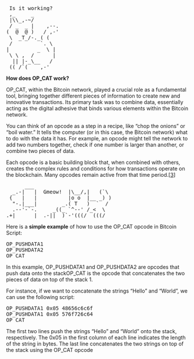 <pre> Is it working?
 ,_     _
 |\\_,-~/
 / _  _ |    ,--.
(  @  @ )   / ,-'
 \  _T_/-._( (
 /         `. \
|         _  \ |
 \ \ ,  /      |
  || |-_\__   /
 ((_/`(____,-'        
</pre>

**How does OP_CAT work?**

OP_CAT, within the Bitcoin network, played a crucial role as a fundamental tool, bringing together different pieces of information to create new and innovative transactions. Its primary task was to combine data, essentially acting as the digital adhesive that binds various elements within the Bitcoin network.

You can think of an opcode as a step in a recipe, like “chop the onions” or “boil water.” It tells the computer (or in this case, the Bitcoin network) what to do with the data it has. For example, an opcode might tell the network to add two numbers together, check if one number is larger than another, or combine two pieces of data.

Each opcode is a basic building block that, when combined with others, creates the complex rules and conditions for how transactions operate on the blockchain. Many opcodes remain active from that time period.[[3](https://blockworks.co/news/op-cat-bitcoin-taproot-wizards)]
<pre>
      ___
  _.-|   |  Gmeow!  |\__/,|   (`\
 {   |   |          |o o  |__ _) )
  "-.|___|        _.( T   )  `  /
  .--'-`-.     _((_ `^--' /_<  \
.+|______|__.-||__)`-'(((/  (((/
</pre>
Here is a **simple example** of how to use the OP_CAT opcode in Bitcoin Script:
<pre>
OP_PUSHDATA1 <data1>
OP_PUSHDATA2 <data2>
OP_CAT
</pre>
In this example, OP_PUSHDATA1 and OP_PUSHDATA2 are opcodes that push data onto the stackOP_CAT is the opcode that concatenates the two pieces of data on top of the stack 1.

For instance, if we want to concatenate the strings “Hello” and “World”, we can use the following script:
<pre>
OP_PUSHDATA1 0x05 48656c6c6f
OP_PUSHDATA1 0x05 576f726c64
OP_CAT
</pre>
The first two lines push the strings “Hello” and “World” onto the stack, respectively. The 0x05 in the first column of each line indicates the length of the string in bytes. The last line concatenates the two strings on top of the stack using the OP_CAT opcode 
